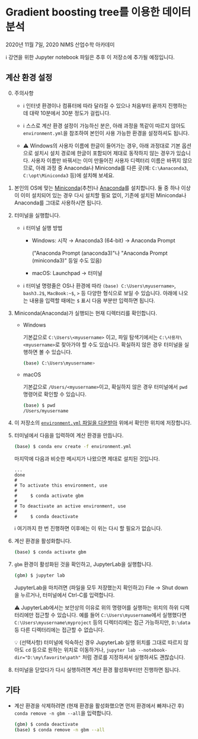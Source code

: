 # Gradient boosting tree를 이용한 데이터 분석

2020년 11월 7일, 2020 NIMS 산업수학 아카데미

ℹ️ 강연을 위한 Jupyter notebook 파일은 추후 이 저장소에 추가될 예정입니다.

## 계산 환경 설정

0. 주의사항

    - ℹ️ 인터넷 환경이나 컴퓨터에 따라 달라질 수 있으나 처음부터 끝까지 진행하는 데 대략 10분에서 30분 정도가 걸립니다.

    - ℹ️ 스스로 계산 환경 설정이 가능하신 분은, 아래 과정을 똑같이 따르지 않아도 `environment.yml`을 참조하여 본인이 사용 가능한 환경을 설정하셔도 됩니다.

    - ⚠️ Windows의 사용자 이름에 한글이 들어가는 경우, 아래 과정대로 기본 옵션으로 설치시 설치 경로에 한글이 포함되어 제대로 동작하지 않는 경우가 있습니다.
    사용자 이름만 바꿔서는 이미 만들어진 사용자 디렉터리 이름은 바뀌지 않으므로, 아래 과정 중 Anaconda나 Miniconda를 다른 곳(예: `C:\Aanaconda3`, `C:\opt\Miniconda3` 등)에 설치해 보세요.

1. 본인의 OS에 맞는 [Miniconda]\(추천)나 [Anaconda]를 설치합니다.
    둘 중 하나 이상이 이미 설치되어 있는 경우 다시 설치할 필요 없이, 기존에 설치된 Miniconda나 Anaconda를 그대로 사용하시면 됩니다.

2. 터미널을 실행합니다.

    - ℹ️ 터미널 실행 방법

        - Windows: 시작 → Anaconda3 (64-bit) → Anaconda Prompt

            ("Anaconda Prompt (anaconda3)"나 "Anaconda Prompt (miniconda3)" 등일 수도 있음)

        - macOS: Launchpad → 터미널

    - ℹ️ 터미널 명령줄은 OS나 환경에 따라 `(base) C:\Users\myusername>`, `bash3.2$`, `MacBook:~$`, `>` 등 다양한 형식으로 보일 수 있습니다.
        아래에 나오는 내용을 입력할 때에는 `$` 표시 다음 부분만 입력하면 됩니다.

3. Miniconda(Anaconda)가 실행되는 현재 디렉터리를 확인합니다.

    - Windows

        기본값으로 `C:\Users\<myusername>` 이고, 파일 탐색기에서는 `C:\사용자\<myusername>`로 찾아가야 할 수도 있습니다. 확실하지 않은 경우 터미널을 실행하면 볼 수 있습니다.

        ```sh
        (base) C:\Users\myusername>
        ```

    - macOS

        기본값으로 `/Users/<myusername>`이고, 확실하지 않은 경우 터미널에서 `pwd` 명령어로 확인할 수 있습니다.

        ```sh
        (base) $ pwd
        /Users/myusername
        ```

4. 이 저장소의 [`environment.yml` 파일을 다운받아](https://raw.githubusercontent.com/dlimpid/talk-20201107-gbm/master/environment.yml) 위에서 확인한 위치에 저장합니다.

5. 터미널에서 다음을 입력하여 계산 환경을 만듭니다.

    ```sh
    (base) $ conda env create -f environment.yml
    ```

    마지막에 다음과 비슷한 메시지가 나왔으면 제대로 설치된 것입니다.

    ```plain
    ...
    done
    #
    # To activate this environment, use
    #
    #     $ conda activate gbm
    #
    # To deactivate an active environment, use
    #
    #     $ conda deactivate
    ```

    ℹ️ 여기까지 한 번 진행하면 이후에는 이 위는 다시 할 필요가 없습니다.

6. 계산 환경을 활성화합니다.

    ```sh
    (base) $ conda activate gbm
    ```

7. `gbm` 환경이 활성화된 것을 확인하고, JupyterLab을 실행합니다.

    ```sh
    (gbm) $ jupyter lab
    ```

    JupyterLab을 마치려면 (파일을 모두 저장했는지 확인하고) File → Shut down을 누르거나, 터미널에서 Ctrl-C를 입력합니다.

    ⚠️ JupyterLab에서는 보안상의 이유로 위의 명령어를 실행하는 위치의 하위 디렉터리에만 접근할 수 있습니다.
    예를 들어 `C:\Users\myusername`에서 실행했다면 `C:\Users\myusername\myproject` 등의 디렉터리에는 접근 가능하지만, `D:\data` 등 다른 디렉터리에는 접근할 수 없습니다.

    💡 (선택사항) 터미널에 익숙하신 경우 JupyterLab 실행 위치를 그대로 따르지 않아도 `cd` 등으로 원하는 위치로 이동하거나, `jupyter lab --notebook-dir="D:\my\favorite\path"` 처럼 경로를 지정하셔서 실행하셔도 괜찮습니다.

8. 터미널을 닫았다가 다시 실행하려면 계산 환경 활성화부터만 진행하면 됩니다.

## 기타

- 계산 환경을 삭제하려면 (현재 환경을 활성화했으면 먼저 환경에서 빠져나간 후) `conda remove -n gbm --all`을 입력합니다.

    ```sh
    (gbm) $ conda deactivate
    (base) $ conda remove -n gbm --all
    ```

[Anaconda]: https://www.anaconda.com/distribution/
[Miniconda]: https://docs.conda.io/en/latest/miniconda.html
